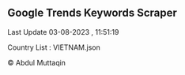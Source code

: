 

## Google Trends Keywords Scraper 
 
Last Update 03-08-2023 , 11:51:19

Country List :
VIETNAM.json



© Abdul Muttaqin 
